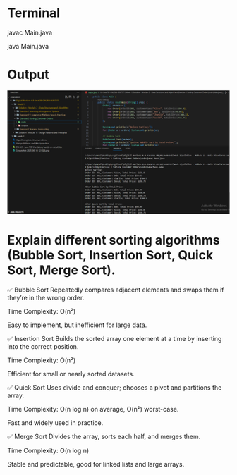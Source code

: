 # Terminal 
javac Main.java

java Main.java

# Output 
![alt text](image.png)

# Explain different sorting algorithms (Bubble Sort, Insertion Sort, Quick Sort, Merge Sort).

✅ Bubble Sort
Repeatedly compares adjacent elements and swaps them if they’re in the wrong order.

Time Complexity: O(n²)

Easy to implement, but inefficient for large data.

✅ Insertion Sort
Builds the sorted array one element at a time by inserting into the correct position.

Time Complexity: O(n²)

Efficient for small or nearly sorted datasets.

✅ Quick Sort
Uses divide and conquer; chooses a pivot and partitions the array.

Time Complexity: O(n log n) on average, O(n²) worst-case.

Fast and widely used in practice.

✅ Merge Sort
Divides the array, sorts each half, and merges them.

Time Complexity: O(n log n)

Stable and predictable, good for linked lists and large arrays.
